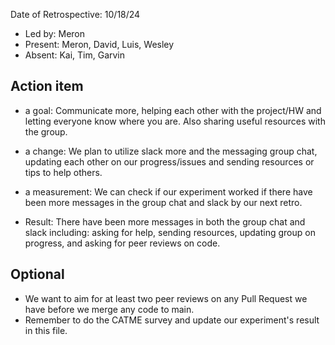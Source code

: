 Date of Retrospective: 10/18/24

* Led by: Meron
* Present: Meron, David, Luis, Wesley
* Absent: Kai, Tim, Garvin

## Action item

* a goal: Communicate more, helping each other with the project/HW and letting everyone know where you are. Also sharing useful resources with the group.
* a change: We plan to utilize slack more and the messaging group chat, updating each other on our progress/issues and sending resources or tips to help others.
* a measurement: We can check if our experiment worked if there have been more messages in the group chat and slack by our next retro.

* Result: There have been more messages in both the group chat and slack including: asking for help, sending resources, updating group on progress, and asking for peer reviews on code.

## Optional

* We want to aim for at least two peer reviews on any Pull Request we have before we merge any code to main.
* Remember to do the CATME survey and update our experiment's result in this file.

